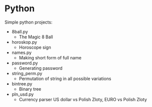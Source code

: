 # Python
Simple python projects:
- 8ball.py
  - The Magic 8 Ball
- horoskop.py
  - Horoscope sign 
- names.py 
  - Making short form of full name
- password.py 
  - Generating password 
- string_perm.py 
  - Permutation of string in all possible variations 
- bintree.py
  - Binary tree
- pln_usd.py 
  - Currency parser US dollar vs Polish Zloty, EURO vs Polish Zloty


